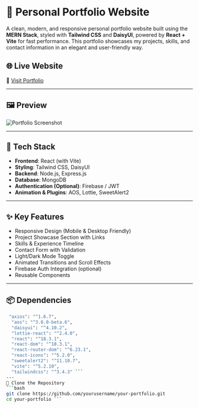 # 💼 Personal Portfolio Website

A clean, modern, and responsive personal portfolio website built using the **MERN Stack**, styled with **Tailwind CSS** and **DaisyUI**, powered by **React + Vite** for fast performance. This portfolio showcases my projects, skills, and contact information in an elegant and user-friendly way.

## 🌐 Live Website

🔗 [Visit Portfolio](https://personal-protfolio1.vercel.app/)

---

## 🖼️ Preview

![Portfolio Screenshot](https://personal-protfolio1.vercel.app/) <!-- Replace with your actual screenshot path or URL -->

---

## 🚀 Tech Stack

- **Frontend**: React (with Vite)
- **Styling**: Tailwind CSS, DaisyUI
- **Backend**: Node.js, Express.js
- **Database**: MongoDB
- **Authentication (Optional)**: Firebase / JWT
- **Animation & Plugins**: AOS, Lottie, SweetAlert2

---

## ✨ Key Features

- Responsive Design (Mobile & Desktop Friendly)
- Project Showcase Section with Links
- Skills & Experience Timeline
- Contact Form with Validation
- Light/Dark Mode Toggle
- Animated Transitions and Scroll Effects
- Firebase Auth Integration (optional)
- Reusable Components

---

## 📦 Dependencies

```bash
 "axios": "^1.6.7",
  "aos": "^3.0.0-beta.6",
  "daisyui": "^4.10.2",
  "lottie-react": "^2.4.0",
  "react": "^18.3.1",
  "react-dom": "^18.3.1",
  "react-router-dom": "^6.23.1",
  "react-icons": "^5.2.0",
  "sweetalert2": "^11.10.7",
  "vite": "^5.2.10",
  "tailwindcss": "^3.4.3" ```
---
📁 Clone the Repository
```bash
git clone https://github.com/yourusername/your-portfolio.git
cd your-portfolio ```

